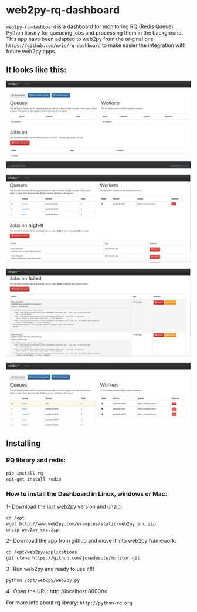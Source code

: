 # web2py-rq-dashboard

`web2py-rq-dashboard` is a dashboard for monitoring RQ (Redis Queue) Python library for queueing jobs and processing them in the background. This app have been adapted to web2py from the original one `https://github.com/nvie/rq-dashboard` to make easier the integration with future web2py apps.

## It looks like this:

![](./static/images/rq.png)

![](./static/images/rq1.png)

![](./static/images/rq2.png)

![](./static/images/rq3.png)


## Installing

### RQ library and redis:
```
pip install rq
apt-get install redis
```

### How to install the Dashboard in Linux, windows or Mac:

1- Download the last web2py version and unzip:
```
cd /opt
wget http://www.web2py.com/examples/static/web2py_src.zip
unzip web2py_src.zip
```

2- Download the app from github and move it into web2py framework:
```
cd /opt/web2py/applications
git clone https://github.com/josedesoto/monitor.git
```

3- Run web2py and ready to use it!!!
```
python /opt/web2py/web2py.py
```

4- Open the URL: http://localhost:8000/rq


For more info about rq library: `http://python-rq.org`
